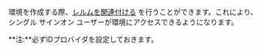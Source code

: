 環境を作成する際、[レルムを関連付ける](jbj1680184191443.md) を行うことができます。これにより、シングル サインオン ユーザーが環境にアクセスできるようになります。

**注:**必ずIDプロバイダを設定しておきます。


